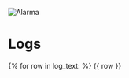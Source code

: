 ![Alarma](/CitaPreviaServer/img/pool-alarms-bell-icon-red.jpg)

# Logs

{% for row in log_text: %}
{{ row }}